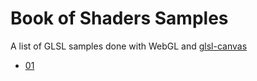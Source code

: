 # Book of Shaders Samples

A list of GLSL samples done with WebGL and [glsl-canvas](https://github.com/patriciogonzalezvivo/glslCanvas)

* [01]()

